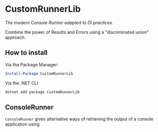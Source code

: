 ﻿# CustomRunnerLib

*The modern Console Runner adapted to DI practices.*

Combine the power of Results and Errors using a "discriminated union" approach. 

## How to install

Via tha Package Manager:
```powershell
Install-Package CustomRunnerLib
```

Via the .NET CLI
```bat
dotnet add package CustomRunnerLib
```

## ConsoleRunner

`ConsoleRunner` gives alternative ways of retrieving the output of a console application using 